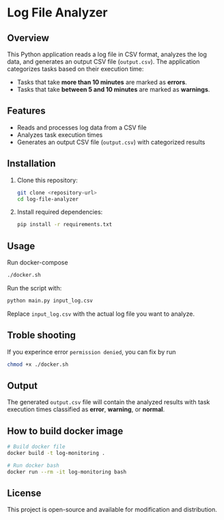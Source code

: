 # Log File Analyzer

## Overview
This Python application reads a log file in CSV format, analyzes the log data, and generates an output CSV file (`output.csv`). The application categorizes tasks based on their execution time:
- Tasks that take **more than 10 minutes** are marked as **errors**.
- Tasks that take **between 5 and 10 minutes** are marked as **warnings**.

## Features
- Reads and processes log data from a CSV file
- Analyzes task execution times
- Generates an output CSV file (`output.csv`) with categorized results

## Installation
1. Clone this repository:
   ```sh
   git clone <repository-url>
   cd log-file-analyzer
   ```
2. Install required dependencies:
   ```sh
   pip install -r requirements.txt
   ```

## Usage
Run docker-compose
```bash
./docker.sh
```
Run the script with:
```bash
python main.py input_log.csv
```
Replace `input_log.csv` with the actual log file you want to analyze.

## Troble shooting
If you experince error `permission denied`, you can fix by run
```bash
chmod +x ./docker.sh
```

  ## Output
The generated `output.csv` file will contain the analyzed results with task execution times classified as **error**, **warning**, or **normal**.


## How to build docker image

```bash
# Build docker file
docker build -t log-monitoring .

# Run docker bash
docker run --rm -it log-monitoring bash
```

## License
This project is open-source and available for modification and distribution.


